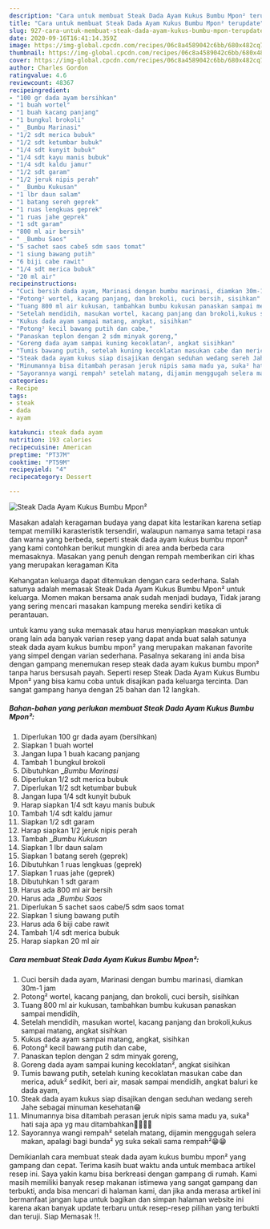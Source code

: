 ```yaml
---
description: "Cara untuk membuat Steak Dada Ayam Kukus Bumbu Mpon² terupdate"
title: "Cara untuk membuat Steak Dada Ayam Kukus Bumbu Mpon² terupdate"
slug: 927-cara-untuk-membuat-steak-dada-ayam-kukus-bumbu-mpon-terupdate
date: 2020-09-16T16:41:14.359Z
image: https://img-global.cpcdn.com/recipes/06c8a4589042c6bb/680x482cq70/steak-dada-ayam-kukus-bumbu-mpon-foto-resep-utama.jpg
thumbnail: https://img-global.cpcdn.com/recipes/06c8a4589042c6bb/680x482cq70/steak-dada-ayam-kukus-bumbu-mpon-foto-resep-utama.jpg
cover: https://img-global.cpcdn.com/recipes/06c8a4589042c6bb/680x482cq70/steak-dada-ayam-kukus-bumbu-mpon-foto-resep-utama.jpg
author: Charles Gordon
ratingvalue: 4.6
reviewcount: 48367
recipeingredient:
- "100 gr dada ayam bersihkan"
- "1 buah wortel"
- "1 buah kacang panjang"
- "1 bungkul brokoli"
- " _Bumbu Marinasi"
- "1/2 sdt merica bubuk"
- "1/2 sdt ketumbar bubuk"
- "1/4 sdt kunyit bubuk"
- "1/4 sdt kayu manis bubuk"
- "1/4 sdt kaldu jamur"
- "1/2 sdt garam"
- "1/2 jeruk nipis perah"
- " _Bumbu Kukusan"
- "1 lbr daun salam"
- "1 batang sereh geprek"
- "1 ruas lengkuas geprek"
- "1 ruas jahe geprek"
- "1 sdt garam"
- "800 ml air bersih"
- " _Bumbu Saos"
- "5 sachet saos cabe5 sdm saos tomat"
- "1 siung bawang putih"
- "6 biji cabe rawit"
- "1/4 sdt merica bubuk"
- "20 ml air"
recipeinstructions:
- "Cuci bersih dada ayam, Marinasi dengan bumbu marinasi, diamkan 30m-1 jam"
- "Potong² wortel, kacang panjang, dan brokoli, cuci bersih, sisihkan"
- "Tuang 800 ml air kukusan, tambahkan bumbu kukusan panaskan sampai mendidih,"
- "Setelah mendidih, masukan wortel, kacang panjang dan brokoli,kukus sampai matang, angkat sisihkan"
- "Kukus dada ayam sampai matang, angkat, sisihkan"
- "Potong² kecil bawang putih dan cabe,"
- "Panaskan teplon dengan 2 sdm minyak goreng,"
- "Goreng dada ayam sampai kuning kecoklatan², angkat sisihkan"
- "Tumis bawang putih, setelah kuning kecoklatan masukan cabe dan merica, aduk² sedikit, beri air, masak sampai mendidih, angkat baluri ke dada ayam,"
- "Steak dada ayam kukus siap disajikan dengan seduhan wedang sereh Jahe sebagai minuman kesehatan😁"
- "Minumannya bisa ditambah perasan jeruk nipis sama madu ya, suka² hati saja apa yg mau ditambahkan🙏🙏🙏😊"
- "Sayorannya wangi rempah² setelah matang, dijamin menggugah selera makan, apalagi bagi bunda² yg suka sekali sama rempah²😁😁"
categories:
- Recipe
tags:
- steak
- dada
- ayam

katakunci: steak dada ayam 
nutrition: 193 calories
recipecuisine: American
preptime: "PT37M"
cooktime: "PT59M"
recipeyield: "4"
recipecategory: Dessert

---
```



![Steak Dada Ayam Kukus Bumbu Mpon²](https://img-global.cpcdn.com/recipes/06c8a4589042c6bb/680x482cq70/steak-dada-ayam-kukus-bumbu-mpon-foto-resep-utama.jpg)

Masakan adalah keragaman budaya yang dapat kita lestarikan karena setiap tempat memiliki karasteristik tersendiri, walaupun namanya sama tetapi rasa dan warna yang berbeda, seperti steak dada ayam kukus bumbu mpon² yang kami contohkan berikut mungkin di area anda berbeda cara memasaknya. Masakan yang penuh dengan rempah memberikan ciri khas yang merupakan keragaman Kita



Kehangatan keluarga dapat ditemukan dengan cara sederhana. Salah satunya adalah memasak Steak Dada Ayam Kukus Bumbu Mpon² untuk keluarga. Momen makan bersama anak sudah menjadi budaya, Tidak jarang yang sering mencari masakan kampung mereka sendiri ketika di perantauan.

untuk kamu yang suka memasak atau harus menyiapkan masakan untuk orang lain ada banyak varian resep yang dapat anda buat salah satunya steak dada ayam kukus bumbu mpon² yang merupakan makanan favorite yang simpel dengan varian sederhana. Pasalnya sekarang ini anda bisa dengan gampang menemukan resep steak dada ayam kukus bumbu mpon² tanpa harus bersusah payah.
Seperti resep Steak Dada Ayam Kukus Bumbu Mpon² yang bisa kamu coba untuk disajikan pada keluarga tercinta. Dan sangat gampang hanya dengan 25 bahan dan 12 langkah.


<!--inarticleads1-->

##### Bahan-bahan yang perlukan membuat Steak Dada Ayam Kukus Bumbu Mpon²:

1. Diperlukan 100 gr dada ayam (bersihkan)
1. Siapkan 1 buah wortel
1. Jangan lupa 1 buah kacang panjang
1. Tambah 1 bungkul brokoli
1. Dibutuhkan  _*Bumbu Marinasi*
1. Diperlukan 1/2 sdt merica bubuk
1. Diperlukan 1/2 sdt ketumbar bubuk
1. Jangan lupa 1/4 sdt kunyit bubuk
1. Harap siapkan 1/4 sdt kayu manis bubuk
1. Tambah 1/4 sdt kaldu jamur
1. Siapkan 1/2 sdt garam
1. Harap siapkan 1/2 jeruk nipis perah
1. Tambah  _*Bumbu Kukusan*
1. Siapkan 1 lbr daun salam
1. Siapkan 1 batang sereh (geprek)
1. Dibutuhkan 1 ruas lengkuas (geprek)
1. Siapkan 1 ruas jahe (geprek)
1. Dibutuhkan 1 sdt garam
1. Harus ada 800 ml air bersih
1. Harus ada  _*Bumbu Saos*
1. Diperlukan 5 sachet saos cabe/5 sdm saos tomat
1. Siapkan 1 siung bawang putih
1. Harus ada 6 biji cabe rawit
1. Tambah 1/4 sdt merica bubuk
1. Harap siapkan 20 ml air




<!--inarticleads2-->

##### Cara membuat  Steak Dada Ayam Kukus Bumbu Mpon²:

1. Cuci bersih dada ayam, Marinasi dengan bumbu marinasi, diamkan 30m-1 jam
1. Potong² wortel, kacang panjang, dan brokoli, cuci bersih, sisihkan
1. Tuang 800 ml air kukusan, tambahkan bumbu kukusan panaskan sampai mendidih,
1. Setelah mendidih, masukan wortel, kacang panjang dan brokoli,kukus sampai matang, angkat sisihkan
1. Kukus dada ayam sampai matang, angkat, sisihkan
1. Potong² kecil bawang putih dan cabe,
1. Panaskan teplon dengan 2 sdm minyak goreng,
1. Goreng dada ayam sampai kuning kecoklatan², angkat sisihkan
1. Tumis bawang putih, setelah kuning kecoklatan masukan cabe dan merica, aduk² sedikit, beri air, masak sampai mendidih, angkat baluri ke dada ayam,
1. Steak dada ayam kukus siap disajikan dengan seduhan wedang sereh Jahe sebagai minuman kesehatan😁
1. Minumannya bisa ditambah perasan jeruk nipis sama madu ya, suka² hati saja apa yg mau ditambahkan🙏🙏🙏😊
1. Sayorannya wangi rempah² setelah matang, dijamin menggugah selera makan, apalagi bagi bunda² yg suka sekali sama rempah²😁😁




Demikianlah cara membuat steak dada ayam kukus bumbu mpon² yang gampang dan cepat. Terima kasih buat waktu anda untuk membaca artikel resep ini. Saya yakin kamu bisa berkreasi dengan gampang di rumah. Kami masih memiliki banyak resep makanan istimewa yang sangat gampang dan terbukti, anda bisa mencari di halaman kami, dan jika anda merasa artikel ini bermanfaat jangan lupa untuk bagikan dan simpan halaman website ini karena akan banyak update terbaru untuk resep-resep pilihan yang terbukti dan teruji. Siap Memasak !!. 
